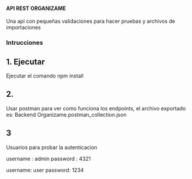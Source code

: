 #### API REST ORGANIZAME ####

Una api con pequeñas validaciones para hacer pruebas y archivos de importaciones 

### Intrucciones ###

## 1. Ejecutar ##
Ejecutar el comando
npm install

## 2. ##
Usar postman para ver como funciona los endpoints, el archivo exportado es: 
Backend Organizame.postman_collection.json

## 3 ##
Usuarios para probar la autenticacion

username : admin
password : 4321

username: user
password: 1234